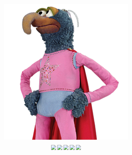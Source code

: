 
<!--
**andrija-s/andrija-s** is a ✨ _special_ ✨ repository because its `README.md` (this file) appears on your GitHub profile.

Here are some ideas to get you started:

- 🔭 I’m currently working on ...
- 🌱 I’m currently learning ...
- 👯 I’m looking to collaborate on ...
- 🤔 I’m looking for help with ...
- 💬 Ask me about ...
- 📫 How to reach me: ...
- 😄 Pronouns: ...
- ⚡ Fun fact: ...
<p align="center">
    <a href="https://www.linkedin.com/in/andrija-sunjic/" alt="LinkedIn">
        <img src="https://img.shields.io/badge/-LinkedIn-blue?style=flat-square&logo=linkedin" /></a>
</p>
-->
<p align="center">
    <a href="https://www.linkedin.com/in/andrija-sunjic/" alt="LinkedIn">
        <img src="https://github.com/andrija-s/110-Lab1/blob/main/raw-powerlifting.png" /></a>
</p>
<br\>
<div display="flex" align="center">
  <img src="https://img.shields.io/badge/java%20-%23F24E1E.svg?&style=for-the-badge&logo=java&logoColor=white"/>
  <img src="https://img.shields.io/badge/python%20-%2314354C.svg?&style=for-the-badge&logo=python&logoColor=white">
  <img src="https://img.shields.io/badge/-%23121011.svg?style=for-the-badge&logo=C&logoColor=white"/>
  <img src="https://img.shields.io/badge/C++-%2300599C.svg?&style=for-the-badge&logo=C++&logoColor=white">
  <img src="https://img.shields.io/badge/javascript-%23F7DF1E.svg?&style=for-the-badge&logo=javascript&logoColor=black">
</div>

